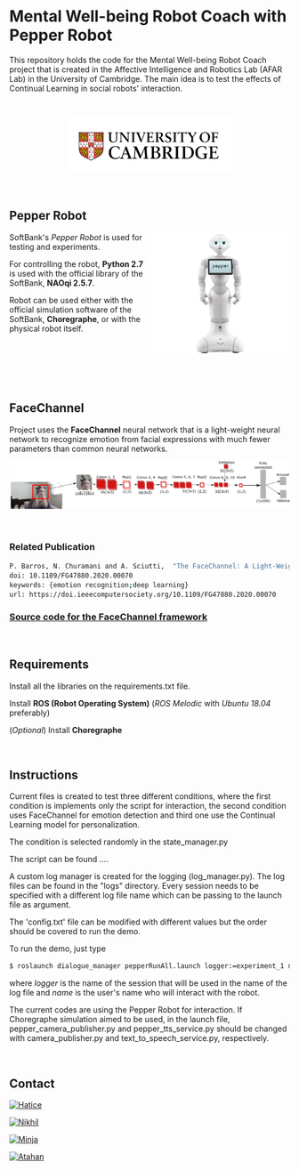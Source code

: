 # Mental Well-being Robot Coach with Pepper Robot

This repository holds the code for the Mental Well-being Robot Coach project that is created in the Affective Intelligence and Robotics Lab (AFAR Lab) in the University of Cambridge. The main idea is to test the effects of Continual Learning in social robots' interaction.

<!-- PROJECT LOGO -->
<br />
<p align="center">
  <a href="https://www.cl.cam.ac.uk/~hg410/people.html">
    <img src="dialogue_manager/img/Cambridge.png" alt="Logo" width="300" height="100">
  </a>
</p>

<p>&nbsp;</p>

## Pepper Robot

<img src="dialogue_manager/img/PepperRobot.png" align="right" width="250px" />

SoftBank's *Pepper Robot* is used for testing and experiments.

For controlling the robot, **Python 2.7** is used with the official library of the<br>SoftBank, **NAOqi 2.5.7**.

Robot can be used either with the official simulation software of the SoftBank,
 **Choregraphe**, or with the physical robot itself.

<p>&nbsp;</p>
<p>&nbsp;</p>
<p>&nbsp;</p>

## FaceChannel

Project uses the **FaceChannel** neural network that is a light-weight neural network to recognize emotion from facial expressions with much fewer parameters than common neural networks.


![FaceChannel](dialogue_manager/img/FaceChannel.png)

<br>

### Related Publication

```sh
P. Barros, N. Churamani and A. Sciutti,  "The FaceChannel: A Light-Weight Deep Neural Network for Facial Expression Recognition.," in 2020 15th IEEE International Conference on Automatic Face and Gesture Recognition (FG 2020) (FG), Buenos Aires, undefined, AR, 2020 pp. 449-453.
doi: 10.1109/FG47880.2020.00070
keywords: {emotion recognition;deep learning}
url: https://doi.ieeecomputersociety.org/10.1109/FG47880.2020.00070
```

### [Source code for the FaceChannel framework](https://github.com/pablovin/FaceChannel)

<br>

## Requirements

Install all the libraries on the requirements.txt file.

Install **ROS (Robot Operating System)** (*ROS Melodic* with *Ubuntu 18.04* preferably)

(*Optional*) Install **Choregraphe**

<br>

## Instructions

Current files is created to test three different conditions, where the first condition is implements only the script for interaction, the second condition uses FaceChannel for emotion detection and third one use the Continual Learning model for personalization.

The condition is selected randomly in the state_manager.py

The script can be found ....

A custom log manager is created for the logging (log_manager.py). The log files can be found in the "logs" directory. Every session needs to be specified with a different log file name which can be passing to the launch file as argument.

The 'config.txt' file can be modified with different values but the order should be covered to run the demo.

To run the demo, just type

```sh
$ roslaunch dialogue_manager pepperRunAll.launch logger:=experiment_1 name:=atahan
```

where *logger* is the name of the session that will be used in the name of the log file and *name* is the user's name who will interact with the robot.

The current codes are using the Pepper Robot for interaction. If Choregraphe simulation aimed to be used, in the launch file, pepper_camera_publisher.py and pepper_tts_service.py should be changed with camera_publisher.py and text_to_speech_service.py, respectively.

<br>

## Contact

[![Hatice](https://img.shields.io/badge/dr_hatice_gunes-hg410@cam.ac.uk-green?style=for-the-badge&logo=mail)](mailto:hg410@cam.ac.uk)

[![Nikhil](https://img.shields.io/badge/nikhil_churamani-nc528@cam.ac.uk-yellow?style=for-the-badge&logo=mail)](mailto:nc528@cam.ac.uk)

[![Minja](https://img.shields.io/badge/minja_axelsson-mwa29@cam.ac.uk-red?style=for-the-badge&logo=mail)](mailto:mwa29@cam.ac.uk)

[![Atahan](https://img.shields.io/badge/atahan_caldir-athncldr@ozu.edu.tr-blue?style=for-the-badge&logo=mail)](mailto:atahan.caldir@ozu.edu.tr)
